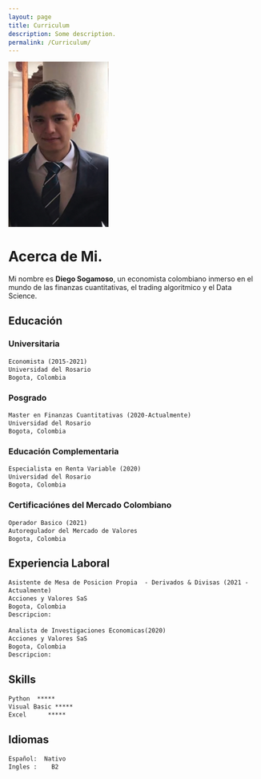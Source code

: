 ```yaml
---
layout: page
title: Curriculum
description: Some description.
permalink: /Curriculum/
---
```


<img class="img-rounded" src="/assets/img/uploads/diego foto 4x4.jpg" alt="Diego Sogamoso" width="200">

# Acerca de Mi.

Mi nombre es **Diego Sogamoso**, un economista colombiano inmerso en el mundo de las finanzas cuantitativas, el trading algoritmico y el Data Science.

## Educación

### Universitaria

    Economista (2015-2021)
    Universidad del Rosario
    Bogota, Colombia

### Posgrado

    Master en Finanzas Cuantitativas (2020-Actualmente)
    Universidad del Rosario
    Bogota, Colombia

### Educación Complementaria

    Especialista en Renta Variable (2020)
    Universidad del Rosario
    Bogota, Colombia
    
### Certificaciónes del Mercado Colombiano

    Operador Basico (2021)
    Autoregulador del Mercado de Valores
    Bogota, Colombia

## Experiencia Laboral
  
    Asistente de Mesa de Posicion Propia  - Derivados & Divisas (2021 - Actualmente)
    Acciones y Valores SaS
    Bogota, Colombia
    Descripcion:
    
    Analista de Investigaciones Economicas(2020)
    Acciones y Valores SaS
    Bogota, Colombia
    Descripcion:

## Skills

    Python  *****
    Visual Basic *****
    Excel      *****
    
 ## Idiomas

    Español:  Nativo
    Ingles :    B2
    
    




